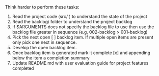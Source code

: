 Think harder to perform these tasks:
1. Read the project code (src/ ) to understand the state of the project
2. Read the backlog/ folder to understand the project backlog
3. If $ARGUMENTS does not specify the backlog file to use then use the backlog file greater in sequence (e.g, 002-backlog > 001-backlog) 
4. Pick the next open [ ] backlog item. If multiple open items are present only pick one next in sequence.
5. Develop the open backlog item.
6. Once backlog item is generated mark it complete [x] and appending below the item a completion summary
7. Update README.md with user evaluation guide for project features completed
